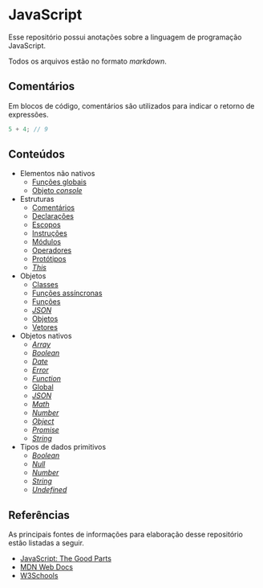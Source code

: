 # JavaScript

Esse repositório possui anotações sobre a linguagem de programação JavaScript.

Todos os arquivos estão no formato _markdown_.

## Comentários

Em blocos de código, comentários são utilizados para indicar o retorno de expressões.

```javascript
5 + 4; // 9
```

## Conteúdos

- Elementos não nativos
  - [Funções globais](elementos-nao-nativos/funcoes-globais.md)
  - [Objeto _console_](elementos-nao-nativos/objeto-console.md)
- Estruturas
  - [Comentários](estruturas/comentarios.md)
  - [Declarações](estruturas/declaracoes.md)
  - [Escopos](estruturas/escopos.md)
  - [Instruções](estruturas/instrucoes.md)
  - [Módulos](estruturas/modulos.md)
  - [Operadores](estruturas/operadores.md)
  - [Protótipos](estruturas/prototipos.md)
  - [_This_](estruturas/this.md)
- Objetos
  - [Classes](objetos/classes.md)
  - [Funções assíncronas](objetos/funcoes-assincronas.md)
  - [Funções](objetos/funcoes.md)
  - [_JSON_](objetos/json.md)
  - [Objetos](objetos/objetos.md)
  - [Vetores](objetos/vetores.md)
- Objetos nativos
  - [_Array_](objetos-nativos/array.md)
  - [_Boolean_](objetos-nativos/boolean.md)
  - [_Date_](objetos-nativos/date.md)
  - [_Error_](objetos-nativos/error.md)
  - [_Function_](objetos-nativos/function.md)
  - [Global](objetos-nativos/global.md)
  - [_JSON_](objetos-nativos/json.md)
  - [_Math_](objetos-nativos/math.md)
  - [_Number_](objetos-nativos/number.md)
  - [_Object_](objetos-nativos/object.md)
  - [_Promise_](objetos-nativos/promise.md)
  - [_String_](objetos-nativos/string.md)
- Tipos de dados primitivos
  - [_Boolean_](tipos-de-dados-primitivos/boolean.md)
  - [_Null_](tipos-de-dados-primitivos/null.md)
  - [_Number_](tipos-de-dados-primitivos/number.md)
  - [_String_](tipos-de-dados-primitivos/string.md)
  - [_Undefined_](tipos-de-dados-primitivos/undefined.md)

## Referências

As principais fontes de informações para elaboração desse repositório estão listadas a seguir.

- [JavaScript: The Good Parts](https://www.oreilly.com/library/view/javascript-the-good/9780596517748/)
- [MDN Web Docs](https://developer.mozilla.org/pt-BR/docs/Web/JavaScript)
- [W3Schools](https://www.w3schools.com/jsref/default.asp)
